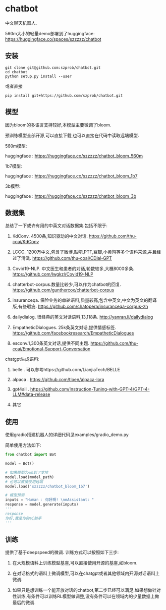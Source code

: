# chatbot

中文聊天机器人.

560m大小的轻量demo部署到了huggingface:
https://huggingface.co/spaces/szzzzz/chatbot

## 安装

```shell
git clone git@github.com:szprob/chatbot.git
cd chatbot
python setup.py install --user
```

或者直接

```shell
pip install git+https://github.com/szprob/chatbot.git
```

## 模型

因为bloom的多语言支持较好,本模型主要微调了bloom.


预训练模型全部开源,可以直接下载,也可以直接在代码中读取远端模型.

560m模型:

huggingface : https://huggingface.co/szzzzz/chatbot_bloom_560m

1b7模型:

huggingface : https://huggingface.co/szzzzz/chatbot_bloom_1b7

3b模型:

huggingface : https://huggingface.co/szzzzz/chatbot_bloom_3b


## 数据集

总结了一下或许有用的中英文对话数据集.包括不限于:

1. KdConv. 4500条,知识驱动的中文对话. https://github.com/thu-coai/KdConv

2. LCCC. 1200万中文,包含了微博,贴吧,PTT,豆瓣,小黄鸡等多个语料来源,并且经过了清洗. https://github.com/thu-coai/CDial-GPT

3. Covid19-NLP. 中文医生和患者的对话,轮数较多,大概8000多条. https://github.com/lwgkzl/Covid19-NLP

4. chatterbot-corpus.数量比较少,可以作为chatbot的回复. https://github.com/gunthercox/chatterbot-corpus

5. insuranceqa. 保险业务的单轮语料,质量较高,包含中英文,中文为英文的翻译版,有些瑕疵. https://github.com/chatopera/insuranceqa-corpus-zh

6. dailydialog. 很经典的英文对话语料,13,118条. http://yanran.li/dailydialog

7. EmpatheticDialogues. 25k条英文对话,提供情感标签. https://github.com/facebookresearch/EmpatheticDialogues

8. esconv.1,300条英文对话,提供不同主题. https://github.com/thu-coai/Emotional-Support-Conversation


chatgpt生成语料:

1. belle .  可以参考https://github.com/LianjiaTech/BELLE

2. alpaca . https://github.com/tloen/alpaca-lora

3. gpt4all . https://github.com/Instruction-Tuning-with-GPT-4/GPT-4-LLM#data-release

4. 其它


## 使用

使用gradio搭建机器人的详细代码见examples/gradio_demo.py

简单使用方法如下:

```python
from chatbot import Bot

model = Bot()

# 如果模型down到了本地
model.load(model_path)
# 也可以直接使用远端
model.load('szzzzz/chatbot_bloom_1b7')

# 模型预测
inputs = "Human : 你好啊! \nnAssistant: "
response = model.generate(inputs)
'''
response
你好,我是你的ai助手
'''

```


## 训练

提供了基于deepspeed的微调. 训练方式可以按照如下三步:

1. 在大规模语料上训练模型基座,可以直接使用开源的基座,如bloom.

2. 在对话格式的语料上微调模型,可以在chatgpt或者其他领域内开源对话语料上微调.

3. 如果只是想训练一个能开放对话的chatbot,第二步已经可以满足.如果想做针对性训练,有条件可以训练RL模型做调整,没有条件可以在领域内的少量数据上做最后的微调.
